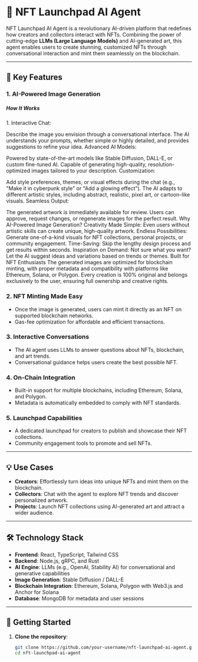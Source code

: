 # 🎨 NFT Launchpad AI Agent  

NFT Launchpad AI Agent is a revolutionary AI-driven platform that redefines how creators and collectors interact with NFTs. Combining the power of cutting-edge **LLMs (Large Language Models)** and AI-generated art, this agent enables users to create stunning, customized NFTs through conversational interaction and mint them seamlessly on the blockchain.

---

## 🌟 Key Features  

### 1. **AI-Powered Image Generation**  
<h5>How It Works</h5>
1. Interactive Chat:

Describe the image you envision through a conversational interface.
The AI understands your prompts, whether simple or highly detailed, and provides suggestions to refine your idea.
Advanced AI Models:

Powered by state-of-the-art models like Stable Diffusion, DALL-E, or custom fine-tuned AI.
Capable of generating high-quality, resolution-optimized images tailored to your description.
Customization:

Add style preferences, themes, or visual effects during the chat (e.g., "Make it in cyberpunk style" or "Add a glowing effect").
The AI adapts to different artistic styles, including abstract, realistic, pixel art, or cartoon-like visuals.
Seamless Output:

The generated artwork is immediately available for review.
Users can approve, request changes, or regenerate images for the perfect result.
Why AI-Powered Image Generation?
Creativity Made Simple: Even users without artistic skills can create unique, high-quality artwork.
Endless Possibilities: Generate one-of-a-kind visuals for NFT collections, personal projects, or community engagement.
Time-Saving: Skip the lengthy design process and get results within seconds.
Inspiration on Demand: Not sure what you want? Let the AI suggest ideas and variations based on trends or themes.
Built for NFT Enthusiasts
The generated images are optimized for blockchain minting, with proper metadata and compatibility with platforms like Ethereum, Solana, or Polygon.
Every creation is 100% original and belongs exclusively to the user, ensuring full ownership and creative rights.

### 2. **NFT Minting Made Easy**  
- Once the image is generated, users can mint it directly as an NFT on supported blockchain networks.  
- Gas-fee optimization for affordable and efficient transactions.  

### 3. **Interactive Conversations**  
- The AI agent uses LLMs to answer questions about NFTs, blockchain, and art trends.  
- Conversational guidance helps users create the best possible NFT.  

### 4. **On-Chain Integration**  
- Built-in support for multiple blockchains, including Ethereum, Solana, and Polygon.  
- Metadata is automatically embedded to comply with NFT standards.  

### 5. **Launchpad Capabilities**  
- A dedicated launchpad for creators to publish and showcase their NFT collections.  
- Community engagement tools to promote and sell NFTs.  

---

## 💡 Use Cases  

- **Creators**: Effortlessly turn ideas into unique NFTs and mint them on the blockchain.  
- **Collectors**: Chat with the agent to explore NFT trends and discover personalized artwork.  
- **Projects**: Launch NFT collections using AI-generated art and attract a wider audience.  

---

## 🛠️ Technology Stack  

- **Frontend**: React, TypeScript, Tailwind CSS  
- **Backend**: Node.js, gRPC, and Rust  
- **AI Engine**: LLMs (e.g., OpenAI, Stability AI) for conversational and generative capabilities  
- **Image Generation**: Stable Diffusion / DALL-E  
- **Blockchain Integration**: Ethereum, Solana, Polygon with Web3.js and Anchor for Solana  
- **Database**: MongoDB for metadata and user sessions  

---

## 🚀 Getting Started  

1. **Clone the repository**:  
   ```bash
   git clone https://github.com/your-username/nft-launchpad-ai-agent.git
   cd nft-launchpad-ai-agent
